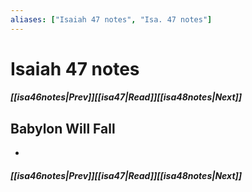 ```yaml
---
aliases: ["Isaiah 47 notes", "Isa. 47 notes"]
---
```

# Isaiah 47 notes
##### <span class=arrow-left></span>[[isa46notes|Prev]]<span class=navigation-separator></span>[[isa47|Read]]<span class=navigation-separator></span>[[isa48notes|Next]]<span class=arrow-right></span>
## Babylon Will Fall
- 
##### <span class=arrow-left></span>[[isa46notes|Prev]]<span class=navigation-separator></span>[[isa47|Read]]<span class=navigation-separator></span>[[isa48notes|Next]]<span class=arrow-right></span>